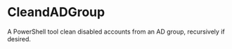 # CleandADGroup
A PowerShell tool clean disabled accounts from an AD group, recursively if desired.
